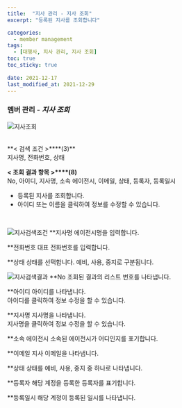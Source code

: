 ```yaml
---
title:  "지사 관리 - 지사 조회"
excerpt: "등록된 지사를 조회합니다"

categories:
  - member management
tags:
  - [대행사, 지사 관리, 지사 조회]
toc: true
toc_sticky: true
 
date: 2021-12-17
last_modified_at: 2021-12-29
---
```

### 멤버 관리 - *지사 조회*
![지사조회](https://user-images.githubusercontent.com/95394003/147035321-6270e6d1-6e9a-464d-9eee-d87521a9820b.jpeg)

 <br>
**< 검색 조건 >****(3)**
<br>지사명, 전화번호, 상태

**< 조회 결과 항목 >****(8)**
<br>No, 아이디, 지사명, 소속 에이전시, 이메일, 상태, 등록자, 등록일시


- 등록된 지사를 조회합니다.
- 아이디 또는 이름을 클릭하여 정보를 수정할 수 있습니다.


<br>

![지사검색조건](https://user-images.githubusercontent.com/95394003/147035345-d81a2551-c042-40be-a5cf-071d1c24d44f.jpeg)
**지사명
에이전시명을 입력합니다.

**전화번호
대표 전화번호를 입력합니다.

**상태
상태를 선택합니다. 예비, 사용, 중지로 구분됩니다.
<br>

![지사검색결과](https://user-images.githubusercontent.com/95394003/147035365-6753bd65-6c75-4d36-be6d-23b6bf86132c.jpeg)
**No
조회된 결과의 리스트 번호를 나타냅니다.

**아이디
아이디를 나타냅니다.<br>
아이디를 클릭하여 정보 수정을 할 수 있습니다.

**지사명
지사명을 나타냅니다.<br>
지사명을 클릭하여 정보 수정을 할 수 있습니다.

**소속 에이전시
소속된 에이전시가 어디인지를 표기합니다.

**이메일
지사 이메일을 나타냅니다.

**상태
상태를 예비, 사용, 중지 중 하나로 나타냅니다.

**등록자
해당 계정을 등록한 등록자를 표기합니다.

**등록일시
해당 계정이 등록된 일시를 나타냅니다.
